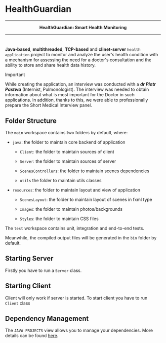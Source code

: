 # HealthGuardian

***
<div align="center">
 <b>HealthGuardian: Smart Health Monitoring</b>
 <br>
</div> 

***
#

**Java-based**, **multithreaded**, **TCP-based** and **clinet-server** `health application` project to monitor and analyze the user's health condition with a mechanism for assessing the need for a doctor's consultation and the ability to store and share health data history. 

> [!IMPORTANT]
> While creating the application, an interview was conducted with a ***dr Piotr Pastwa*** (Internist, Pulmonologist). The interview was needed to obtain information about what is most important for the Doctor in such applications. In addition, thanks to this, we were able to professionally prepare the Short Medical Interview panel.

## Folder Structure

The `main` workspace contains two folders by default, where:
* `java`: the folder to maintain core backend of application
  
   - `Client`: the folder to maintain sources of client

   -  `Server`: the folder to maintain sources of server

   -  `ScenesControllers`: the folder to maintain scenes dependencies

   - `utils` the folder to maintain utils classes

*  `resources`: the folder to maintain layout and view of application

   - `ScenesLayout`: the folder to maintain layout of scenes in fxml type

   - `Images`: the folder to maintain photos/backgrounds

   - `Styles`: the folder to maintain CSS files

The `test` workspace contains unit, integration and end-to-end tests.

Meanwhile, the compiled output files will be generated in the `bin` folder by default.

## Starting Server
Firstly you have to run a `Server` class.
 
## Starting Client
Client will only work if server is started.
To start client you have to run `Client` class

## Dependency Management

The `JAVA PROJECTS` view allows you to manage your dependencies. More details can be found [here](https://github.com/microsoft/vscode-java-dependency#manage-dependencies).
